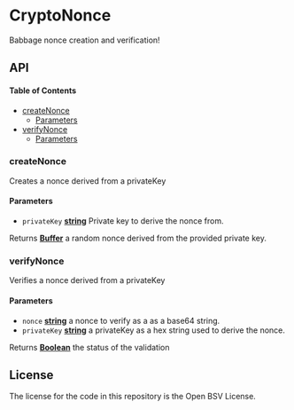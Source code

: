 # CryptoNonce

Babbage nonce creation and verification!

## API

<!-- Generated by documentation.js. Update this documentation by updating the source code. -->

#### Table of Contents

*   [createNonce](#createnonce)
    *   [Parameters](#parameters)
*   [verifyNonce](#verifynonce)
    *   [Parameters](#parameters-1)

### createNonce

Creates a nonce derived from a privateKey

#### Parameters

*   `privateKey` **[string](https://developer.mozilla.org/docs/Web/JavaScript/Reference/Global_Objects/String)** Private key to derive the nonce from.

Returns **[Buffer](https://nodejs.org/api/buffer.html)** a random nonce derived from the provided private key.

### verifyNonce

Verifies a nonce derived from a privateKey

#### Parameters

*   `nonce` **[string](https://developer.mozilla.org/docs/Web/JavaScript/Reference/Global_Objects/String)** a nonce to verify as a as a base64 string.
*   `privateKey` **[string](https://developer.mozilla.org/docs/Web/JavaScript/Reference/Global_Objects/String)** a privateKey as a hex string used to derive the nonce.

Returns **[Boolean](https://developer.mozilla.org/docs/Web/JavaScript/Reference/Global_Objects/Boolean)** the status of the validation

## License

The license for the code in this repository is the Open BSV License.
